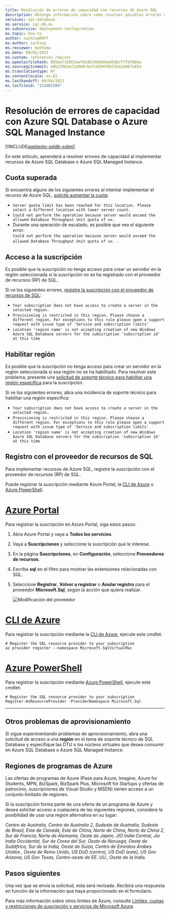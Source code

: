 ```yaml
---
title: Resolución de errores de capacidad con recursos de Azure SQL
description: Obtenga información sobre cómo resolver posibles errores de capacidad al intentar implementar o escalar recursos de Azure SQL Database o Azure SQL Managed Instance.
services: sql-database
ms.service: sql-db-mi
ms.subservice: deployment-configuration
ms.topic: how-to
author: sachinpMSFT
ms.author: sachinp
ms.reviewer: mathoma
ms.date: 09/03/2021
ms.custom: references_regions
ms.openlocfilehash: 885be735055eaf65d67466694e65d6cf7fdf00da
ms.sourcegitcommit: e8b229b3ef22068c5e7cd294785532e144b7a45a
ms.translationtype: HT
ms.contentlocale: es-ES
ms.lasthandoff: 09/04/2021
ms.locfileid: "123481589"
---
```

# <a name="resolve-capacity-errors-with-azure-sql-database-or-azure-sql-managed-instance"></a>Resolución de errores de capacidad con Azure SQL Database o Azure SQL Managed Instance
[!INCLUDE[appliesto-sqldb-sqlmi](includes/appliesto-sqldb-sqlmi.md)]

En este artículo, aprenderá a resolver errores de capacidad al implementar recursos de Azure SQL Database o Azure SQL Managed Instance. 

## <a name="exceeded-quota"></a>Cuota superada 

Si encuentra alguno de los siguientes errores al intentar implementar el recurso de Azure SQL, [solicite aumentar la cuota](database/quota-increase-request.md): 

- `Server quota limit has been reached for this location. Please select a different location with lower server count.`
- `Could not perform the operation because server would exceed the allowed Database Throughput Unit quota of xx.`
- Durante una operación de escalado, es posible que vea el siguiente error:    
  `Could not perform the operation because server would exceed the allowed Database Throughput Unit quota of xx. `. 

## <a name="subscription-access"></a>Acceso a la suscripción

Es posible que la suscripción no tenga acceso para crear un servidor en la región seleccionada si la suscripción no se ha registrado con el proveedor de recursos (RP) de SQL.  

Si ve los siguientes errores, [registre la suscripción con el proveedor de recursos de SQL](#register-with-sql-rp):
- `Your subscription does not have access to create a server in the selected region.`
- `Provisioning is restricted in this region. Please choose a different region. For exceptions to this rule please open a support request with issue type of 'Service and subscription limits' `
- `Location 'region name' is not accepting creation of new Windows Azure SQL Database servers for the subscription 'subscription id' at this time`


## <a name="enable-region"></a>Habilitar región 

Es posible que la suscripción no tenga acceso para crear un servidor en la región seleccionada si esa región no se ha habilitado. Para resolver este problema, presente una [solicitud de soporte técnico para habilitar una región específica](database/quota-increase-request.md#region) para la suscripción. 

Si ve los siguientes errores, abra una incidencia de soporte técnico para habilitar una región específica: 
- `Your subscription does not have access to create a server in the selected region.`
- `Provisioning is restricted in this region. Please choose a different region. For exceptions to this rule please open a support request with issue type of 'Service and subscription limits' `
- `Location 'region name' is not accepting creation of new Windows Azure SQL Database servers for the subscription 'subscription id' at this time`



## <a name="register-with-sql-rp"></a>Registro con el proveedor de recursos de SQL

Para implementar recursos de Azure SQL, registre la suscripción con el proveedor de recursos (RP) de SQL. 

Puede registrar la suscripción mediante Azure Portal, la [CLI de Azure](/cli/azure/install-azure-cli) o [Azure PowerShell](/powershell/azure/install-az-ps). 

# <a name="azure-portal"></a>[Azure Portal](#tab/portal)

Para registrar la suscripción en Azure Portal, siga estos pasos: 

1. Abra Azure Portal y vaya a **Todos los servicios**.
1. Vaya a **Suscripciones** y seleccione la suscripción que le interese.
1. En la página **Suscripciones**, en **Configuración**, seleccione **Proveedores de recursos**.
1. Escriba **sql** en el filtro para mostrar las extensiones relacionadas con SQL.
1. Seleccione **Registrar**, **Volver a registrar** o **Anular registro** para el proveedor **Microsoft.Sql**, según la acción que quiera realizar.

   ![Modificación del proveedor](./media/capacity-errors-troubleshoot/register-with-sql-rp.png)

# <a name="azure-cli"></a>[CLI de Azure](#tab/bash)

Para registrar la suscripción mediante la [CLI de Azure](/cli/azure/install-azure-cli), ejecute este cmdlet:

```azurecli-interactive
# Register the SQL resource provider to your subscription 
az provider register --namespace Microsoft.SqlVirtualMac 
```

# <a name="azure-powershell"></a>[Azure PowerShell](#tab/powershell)

Para registrar la suscripción mediante [Azure PowerShell](/powershell/azure/install-az-ps), ejecute este cmdlet: 

```powershell-interactive
# Register the SQL resource provider to your subscription
Register-AzResourceProvider -ProviderNamespace Microsoft.Sql

```

---

## <a name="additional-provisioning-issues"></a>Otros problemas de aprovisionamiento

Si sigue experimentando problemas de aprovisionamiento, abra una solicitud de acceso a una **región** en el tema de soporte técnico de SQL Database y especifique las DTU o los núcleos virtuales que desea consumir en Azure SQL Database o Azure SQL Managed Instance. 

## <a name="azure-program-regions"></a>Regiones de programas de Azure 

Las ofertas de programas de Azure (Pase para Azure, Imagine, Azure for Students, MPN, BizSpark, BizSpark Plus, Microsoft for Startups y ofertas de patrocinio, suscripciones de Visual Studio y MSDN) tienen acceso a un conjunto limitado de regiones. 

Si la suscripción forma parte de una oferta de un programa de Azure y desea solicitar acceso a cualquiera de las siguientes regiones, considere la posibilidad de usar una región alternativa en su lugar: 

_Centro de Australia, Centro de Australia 2, Sudeste de Australia, Sudeste de Brasil, Este de Canadá, Este de China, Norte de China, Norte de China 2, Sur de Francia, Norte de Alemania, Oeste de Japón, JIO India Central, Jio India Occidental, Sur de Corea del Sur, Oeste de Noruega, Oeste de Sudáfrica, Sur de la India, Oeste de Suiza, Centro de Emiratos Árabes Unidos , Oeste de Reino Unido, US DoD (centro), US DoD (este), US Gov Arizona, US Gov Texas, Centro-oeste de EE. UU., Oeste de la India._ 

## <a name="next-steps"></a>Pasos siguientes

Una vez que se envía la solicitud, esta será revisada. Recibirá una respuesta en función de la información que haya proporcionado en el formulario.

Para más información sobre otros límites de Azure, consulte [Límites, cuotas y restricciones de suscripción y servicios de Microsoft Azure](../azure-resource-manager/management/azure-subscription-service-limits.md).
